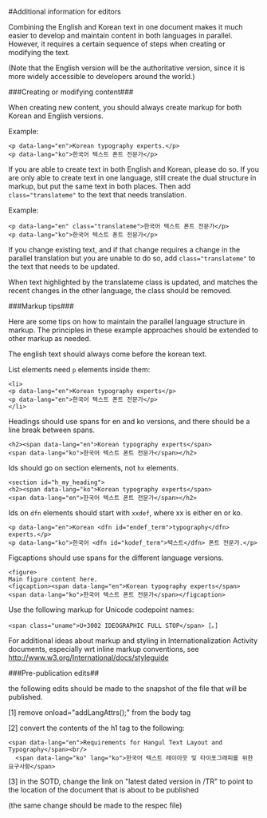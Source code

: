 #Additional information for editors 

Combining the English and Korean text in one document makes it much easier to develop and maintain content in both languages in parallel. However, it requires a certain sequence of steps when creating or modifying the text.

(Note that the English version will be the authoritative version, since it is more widely accessible to developers around the world.)

###Creating or modifying content###

When creating new content, you should always create markup for both Korean and English versions.

Example:
```
<p data-lang="en">Korean typography experts.</p>
<p data-lang="ko">한국어 텍스트 폰트 전문가</p>
```


If you are able to create text in both English and Korean, please do so. If you are only able to create text in one language, still create the dual structure in markup, but put the same text in both places. Then add `class="translateme"` to the text that needs translation.

Example:
```
<p data-lang="en" class="translateme">한국어 텍스트 폰트 전문가</p>
<p data-lang="ko">한국어 텍스트 폰트 전문가</p>
```

If you change existing text, and if that change requires a change in the parallel translation but you are unable to do so, add `class="translateme"` to the text that needs to be updated.

When text highlighted by the translateme class is updated, and matches the recent changes in the other language, the class should be removed.


###Markup tips###

Here are some tips on how to maintain the parallel language structure in markup. The principles in these example approaches should be extended to other markup as needed.

The english text should always come before the korean text.

List elements need `p` elements inside them:
```
<li>
<p data-lang="en">Korean typography experts</p>
<p data-lang="en">한국어 텍스트 폰트 전문가</p>
</li>
```

Headings should use spans for en and ko versions, and there should be a line break between spans.
```
<h2><span data-lang="en">Korean typography experts</span>
<span data-lang="ko">한국어 텍스트 폰트 전문가</span></h2>
```

Ids should go on section elements, not `hx` elements.
```
<section id="h_my_heading">
<h2><span data-lang="ko">Korean typography experts</span>
<span data-lang="en">한국어 텍스트 폰트 전문가</span></h2>
```

Ids on `dfn` elements should start with `xxdef`, where xx is either en or ko.
```
<p data-lang="en">Korean <dfn id="endef_term">typography</dfn> experts.</p>
<p data-lang="ko">한국어 <dfn id="kodef_term">텍스트</dfn> 폰트 전문가.</p>
```

Figcaptions should use spans for the different language versions.
```
<figure>
Main figure content here.
<figcaption><span data-lang="en">Korean typography experts</span>
<span data-lang="ko">한국어 텍스트 폰트 전문가</span></figcaption>
```

Use the following markup for Unicode codepoint names:
```
<span class="uname">U+3002 IDEOGRAPHIC FULL STOP</span> [。]
```

For additional ideas about markup and styling in Internationalization Activity documents, especially wrt inline markup conventions, see
http://www.w3.org/International/docs/styleguide


###Pre-publication edits##

the following edits should be made to the snapshot of the file that will be published.

[1] remove  onload="addLangAttrs();" from the body tag

[2] convert the contents of the h1 tag to the following:
```
<span data-lang="en">Requirements for Hangul Text Layout and Typography</span><br/>
  <span data-lang="ko" lang="ko">한국어 텍스트 레이아웃 및 타이포그래피를 위한 요구사항</span>
```

[3] in the SOTD, change the link on "latest dated version in /TR" to point to the location of the document that is about to be published

(the same change should be made to the respec file)
